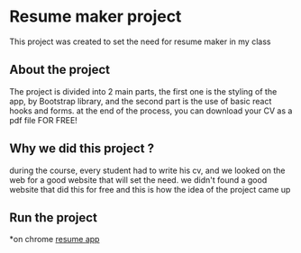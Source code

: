 <h1> Resume maker project</h1>

This project was created to set the need for resume maker in my class

<h2> About the project </h2>
The project is divided into 2 main parts, the first one is the styling of the app, by Bootstrap library, and the second part is the use of basic react hooks and forms.
at the end of the process, you can download your CV as a pdf file FOR FREE!  

<h2> Why we did this project ? </h2>
during the course, every student had to write his cv, and we looked on the web for a good website that will set the need.
we didn't found a good website that did this for free and this is how the idea of the project came up


<h2> Run the project </h2>
*on chrome
<a href="peppy-narwhal-4835e1.netlify.app"> resume app </a>
